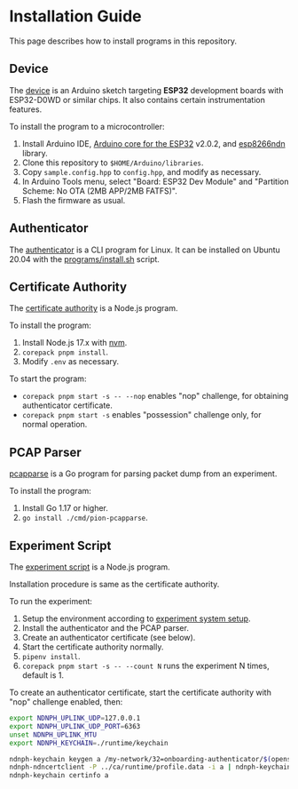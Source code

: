 # Installation Guide

This page describes how to install programs in this repository.

## Device

The [device](../examples/device) is an Arduino sketch targeting **ESP32** development boards with ESP32-D0WD or similar chips.
It also contains certain instrumentation features.

To install the program to a microcontroller:

1. Install Arduino IDE, [Arduino core for the ESP32](https://github.com/espressif/arduino-esp32) v2.0.2, and [esp8266ndn](https://github.com/yoursunny/esp8266ndn) library.
2. Clone this repository to `$HOME/Arduino/libraries`.
3. Copy `sample.config.hpp` to `config.hpp`, and modify as necessary.
4. In Arduino Tools menu, select "Board: ESP32 Dev Module" and "Partition Scheme: No OTA (2MB APP/2MB FATFS)".
5. Flash the firmware as usual.

## Authenticator

The [authenticator](../programs/authenticator) is a CLI program for Linux.
It can be installed on Ubuntu 20.04 with the [programs/install.sh](../programs/install.sh) script.

## Certificate Authority

The [certificate authority](../extras/ca) is a Node.js program.

To install the program:

1. Install Node.js 17.x with [nvm](https://github.com/nvm-sh/nvm).
2. `corepack pnpm install`.
3. Modify `.env` as necessary.

To start the program:

* `corepack pnpm start -s -- --nop` enables "nop" challenge, for obtaining authenticator certificate.
* `corepack pnpm start -s` enables "possession" challenge only, for normal operation.

## PCAP Parser

[pcapparse](../extras/pcapparse) is a Go program for parsing packet dump from an experiment.

To install the program:

1. Install Go 1.17 or higher.
2. `go install ./cmd/pion-pcapparse`.

## Experiment Script

The [experiment script](../extras/exp) is a Node.js program.

Installation procedure is same as the certificate authority.

To run the experiment:

1. Setup the environment according to [experiment system setup](expsetup.md).
2. Install the authenticator and the PCAP parser.
3. Create an authenticator certificate (see below).
4. Start the certificate authority normally.
5. `pipenv install`.
6. `corepack pnpm start -s -- --count N` runs the experiment N times, default is 1.

To create an authenticator certificate, start the certificate authority with "nop" challenge enabled, then:

```bash
export NDNPH_UPLINK_UDP=127.0.0.1
export NDNPH_UPLINK_UDP_PORT=6363
unset NDNPH_UPLINK_MTU
export NDNPH_KEYCHAIN=./runtime/keychain

ndnph-keychain keygen a /my-network/32=onboarding-authenticator/$(openssl rand -hex 4) >/dev/null
ndnph-ndncertclient -P ../ca/runtime/profile.data -i a | ndnph-keychain certimport a
ndnph-keychain certinfo a
```
